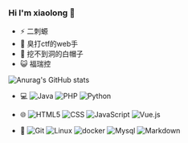### Hi I'm xiaolong 👋


- ⚡ 二刺螈
- 🤔 臭打ctf的web手
- 🤪 挖不到洞的白帽子
- 😺 福瑞控


![Anurag's GitHub stats](https://github-readme-stats.vercel.app/api?username=xiaolong22333&show_icons=true&theme=transparent)


- 💻 ![Java](https://img.shields.io/badge/-Java-333333?style=flat&logo=openjdk&logoColor=007396)
![PHP](https://img.shields.io/badge/-PHP-333333?style=flat&logo=php&logoColor=007396)
![Python](https://img.shields.io/badge/-Python-333333?style=flat&logo=Python&logoColor=007396)


- 🌐 ![HTML5](https://img.shields.io/badge/-HTML5-333333?style=flat&logo=HTML5)
![CSS](https://img.shields.io/badge/-CSS-333333?style=flat&logo=css3)
![JavaScript](https://img.shields.io/badge/-JavaScript-333333?style=flat&logo=JavaScript)
![Vue.js](https://img.shields.io/badge/-Vue.js-333333?style=flat&logo=Vue.js)

- 🔧 ![Git](https://img.shields.io/badge/-Git-333333?style=flat&logo=git)
![Linux](https://img.shields.io/badge/-Linux-333333?style=flat&logo=Linux&logoColor=FCC624)
![docker](https://img.shields.io/badge/-Docker-333333?style=flat&logo=Docker&logoColor=blue)
![Mysql](https://img.shields.io/badge/-Mysql-333333?style=flat&logo=Mysql&logoColor=FFFFFF)
![Markdown](https://img.shields.io/badge/-Markdown-333333?style=flat&logo=markdown)

<!--
**xiaolong22333/xiaolong22333** is a ✨ _special_ ✨ repository because its `README.md` (this file) appears on your GitHub profile.

Here are some ideas to get you started:

- 🔭 I’m currently working on ...
- 🌱 I’m currently learning ...
- 👯 I’m looking to collaborate on ...
- 🤔 I’m looking for help with ...
- 💬 Ask me about ...
- 📫 How to reach me: ...
- 😄 Pronouns: ...
- ⚡ Fun fact: ...
-->
